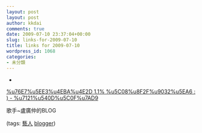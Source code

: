 ```yaml
---
layout: post
layout: post
author: kkdai
comments: true
date: 2009-07-10 23:37:04+00:00
slug: links-for-2009-07-10
title: links for 2009-07-10
wordpress_id: 1068
categories:
- 未分類
---
```


  * 
                

[%u76E7%u5EE3%u4EBA%u4E2D 1.1% %u5C08%u8F2F%u9032%u5EA6 : ) - %u7121%u540D%u5C0F%u7AD9](http://www.wretch.cc/blog/Sus7)


                

歌手~盧廣仲的BLOG


                

(tags: [藝人](http://delicious.com/kkdai/%E8%97%9D%E4%BA%BA) [blogger](http://delicious.com/kkdai/blogger))


            
